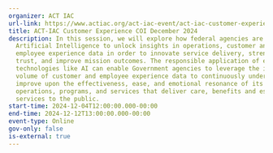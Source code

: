 ```yaml
---
organizer: ACT IAC
url-link: https://www.actiac.org/act-iac-event/act-iac-customer-experience-coi-december-2024
title: ACT-IAC Customer Experience COI December 2024
description: In this session, we will explore how federal agencies are using
  Artificial Intelligence to unlock insights in operations, customer and
  employee experience data in order to innovate service delivery, strengthen
  trust, and improve mission outcomes. The responsible application of emerging
  technologies like AI can enable Government agencies to leverage the increasing
  volume of customer and employee experience data to continuously understand and
  improve upon the effectiveness, ease, and emotional resonance of its
  operations, programs, and services that deliver care, benefits and essential
  services to the public.
start-time: 2024-12-04T12:00:00.000-00:00
end-time: 2024-12-12T13:00:00.000-00:00
event-type: Online
gov-only: false
is-external: true
---
```

